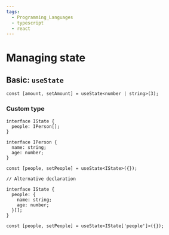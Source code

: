 ```yaml
---
tags:
  - Programming_Languages
  - typescript
  - react
---
```


# Managing state

## Basic: `useState`

```tsx
const [amount, setAmount] = useState<number | string>(3);
```

### Custom type

```tsx
interface IState {
  people: IPerson[];
}

interface IPerson {
  name: string;
  age: number;
}

const [people, setPeople] = useState<IState>({});

// Alternative declaration

interface IState {
  people: {
    name: string;
    age: number;
  }[];
}

const [people, setPeople] = useState<IState['people']>({});
```
